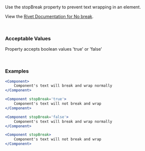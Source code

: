 Use the stopBreak property to prevent text wrapping in an element.

View the [Rivet Documentation for No break](https://rivet.iu.edu/utilities/typography/#no-break).

<br/>

### Acceptable Values

Property accepts boolean values 'true' or 'false'

<br/>

### Examples

```jsx static
<Component>
    Component's text will break and wrap normally
</Component>

<Component stopBreak='true'>
    Component's text will not break and wrap
</Component>

<Component stopBreak='false'>
    Component's text will break and wrap normally
</Component>

<Component stopBreak>
    Component's text will not break and wrap
</Component>
```
